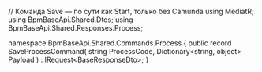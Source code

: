 // Команда Save — по сути как Start, только без Camunda
using MediatR;
using BpmBaseApi.Shared.Dtos;
using BpmBaseApi.Shared.Responses.Process;

namespace BpmBaseApi.Shared.Commands.Process
{
    public record SaveProcessCommand(
        string ProcessCode,
        Dictionary<string, object> Payload
    ) : IRequest<BaseResponseDto<StartProcessResponse>>;
}
